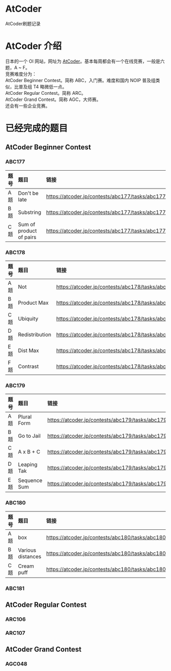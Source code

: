 # AtCoder
AtCoder刷题记录

# AtCoder 介绍
日本的一个 OI 网站，网址为 [AtCoder](https://atcoder.jp/)。基本每周都会有一个在线竞赛，一般是六题，A ~ F。  
竞赛难度分为：  
AtCoder Beginner Contest。简称 ABC，入门赛。难度和国内 NOIP 普及组类似，比普及组 T4 略微低一点。  
AtCoder Regular Contest。简称 ARC。  
AtCoder Grand Contest。简称 AGC，大师赛。  
还会有一些企业竞赛。  

# 已经完成的题目
## AtCoder Beginner Contest
### ABC177
| 题号 | 题目 | 链接 | AC参考代码 |
| :-----| :---- | :---- | :---- |
| A题 | Don't be late | https://atcoder.jp/contests/abc177/tasks/abc177_a |https://github.com/zhouyium/AtCoder/blob/master/ABC177/a.cpp |
| B题 | Substring  | https://atcoder.jp/contests/abc177/tasks/abc177_b |https://github.com/zhouyium/AtCoder/blob/master/ABC177/b.cpp |
| C题 | Sum of product of pairs  | https://atcoder.jp/contests/abc177/tasks/abc177_c |https://github.com/zhouyium/AtCoder/blob/master/ABC177/c.cpp |
### ABC178
| 题号 | 题目 | 链接 | AC参考代码 |
| :-----| :---- | :---- | :---- |
| A题 | Not | https://atcoder.jp/contests/abc178/tasks/abc178_a | https://github.com/zhouyium/AtCoder/blob/master/ABC178/a.cpp |
| B题 | Product Max  | https://atcoder.jp/contests/abc178/tasks/abc178_b | https://github.com/zhouyium/AtCoder/blob/master/ABC178/b.cpp |
| C题 | Ubiquity | https://atcoder.jp/contests/abc178/tasks/abc178_c |https://github.com/zhouyium/AtCoder/blob/master/ABC178/c.cpp |
| D题 | Redistribution | https://atcoder.jp/contests/abc178/tasks/abc178_d |https://github.com/zhouyium/AtCoder/blob/master/ABC178/d.cpp |
| E题 | Dist Max | https://atcoder.jp/contests/abc178/tasks/abc178_e |https://github.com/zhouyium/AtCoder/blob/master/ABC178/e.cpp |
| F题 | Contrast | https://atcoder.jp/contests/abc178/tasks/abc178_f |https://github.com/zhouyium/AtCoder/blob/master/ABC178/f.cpp |
### ABC179
| 题号 | 题目 | 链接 | AC参考代码 |
| :-----| :---- | :---- | :---- |
| A题 | Plural Form | https://atcoder.jp/contests/abc179/tasks/abc179_a | https://github.com/zhouyium/AtCoder/blob/master/ABC179/a.cpp |
| B题 | Go to Jail | https://atcoder.jp/contests/abc179/tasks/abc179_b | https://github.com/zhouyium/AtCoder/blob/master/ABC179/b.cpp |
| C题 | A x B + C | https://atcoder.jp/contests/abc179/tasks/abc179_c |https://github.com/zhouyium/AtCoder/blob/master/ABC179/c.cpp |
| D题 | Leaping Tak | https://atcoder.jp/contests/abc179/tasks/abc179_d |https://github.com/zhouyium/AtCoder/blob/master/ABC179/d.cpp |
| E题 | Sequence Sum | https://atcoder.jp/contests/abc179/tasks/abc179_e |https://github.com/zhouyium/AtCoder/blob/master/ABC179/e.cpp |
### ABC180
| 题号 | 题目 | 链接 | AC参考代码 |
| :-----| :---- | :---- | :---- |
| A题 | box | https://atcoder.jp/contests/abc180/tasks/abc180_a | https://github.com/zhouyium/AtCoder/blob/master/ABC180/taskA.cpp |
| B题 | Various distances | https://atcoder.jp/contests/abc180/tasks/abc180_b | https://github.com/zhouyium/AtCoder/blob/master/ABC180/taskB.cpp |
| C题 | Cream puff | https://atcoder.jp/contests/abc180/tasks/abc180_c | https://github.com/zhouyium/AtCoder/blob/master/ABC180/taskC.cpp |
### ABC181
## AtCoder Regular Contest
### ARC106
### ARC107
## AtCoder Grand Contest
### AGC048

